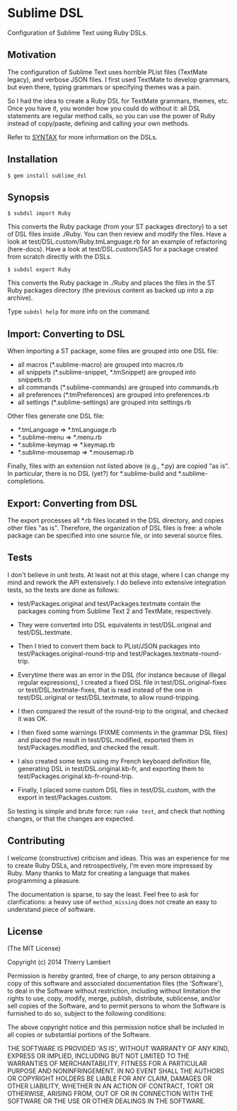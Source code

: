 # Sublime DSL

Configuration of Sublime Text using Ruby DSLs.

## Motivation

The configuration of Sublime Text uses horrible PList files (TextMate legacy),
and verbose JSON files. I first used TextMate to develop grammars, but even there,
typing grammars or specifying themes was a pain.

So I had the idea to create a Ruby DSL for TextMate grammars, themes, etc.
Once you have it, you wonder how you could do without it: all DSL statements
are regular method calls, so you can use the power of Ruby instead of copy/paste,
defining and calling your own methods.

Refer to [SYNTAX](SYNTAX.md) for more information on the DSLs.

## Installation

```
$ gem install sublime_dsl
```

## Synopsis

```
$ subdsl import Ruby
```

This converts the Ruby package (from your ST packages directory) to a set of DSL files
inside ./Ruby. You can then review and modify the files. Have a look at
test/DSL.custom/Ruby.tmLanguage.rb for an example of refactoring (here-docs).
Have a look at test/DSL.custom/SAS for a package created from
scratch directly with the DSLs.

```
$ subdsl export Ruby
```

This converts the Ruby package in ./Ruby and places the files in the
ST Ruby packages directory (the previous content as backed up into a
zip archive).

Type `subdsl help` for more info on the command.

## Import: Converting to DSL

When importing a ST package, some files are grouped into one DSL file:

- all macros (*.sublime-macro) are grouped into macros.rb
- all snippets (*.sublime-snippet, *.tmSnippet) are grouped into snippets.rb
- all commands (*.sublime-commands) are grouped into commands.rb
- all preferences (*.tmPreferences) are grouped into preferences.rb
- all settings (*.sublime-settings) are grouped into settings.rb

Other files generate one DSL file:

- *.tmLanguage => *.tmLanguage.rb
- *.sublime-menu => *.menu.rb
- *.sublime-keymap => *.keymap.rb
- *.sublime-mousemap => *.mousemap.rb

Finally, files with an extension not listed above (e.g., *.py) are copied "as is".
In particular, there is no DSL (yet?) for *.sublime-build and *.sublime-completions.

## Export: Converting from DSL

The export processes all *.rb files located in the DSL directory, and copies
other files "as is". Therefore, the organization of DSL files is free: a whole
package can be specified into one source file, or into several source files.

## Tests

I don't believe in unit tests. At least not at this stage, where I can change my mind
and rework the API extensively. I do believe into extensive integration tests, so the
tests are done as follows:

- test/Packages.original and test/Packages.textmate contain the packages coming
  from Sublime Text 2 and TextMate, respectively.

- They were converted into DSL equivalents in test/DSL.original and test/DSL.textmate.

- Then I tried to convert them back to PList/JSON packages into
  test/Packages.original-round-trip and test/Packages.textmate-round-trip.

- Everytime there was an error in the DSL (for instance because of illegal regular expressions),
  I created a fixed DSL file in test/DSL.original-fixes or test/DSL.textmate-fixes, that is read
  instead of the one in test/DSL.original or test/DSL.textmate, to allow round-tripping.

- I then compared the result of the round-trip to the original, and checked it was OK.

- I then fixed some warnings (FIXME comments in the grammar DSL files) and placed the result
  in test/DSL.modified, exported them in test/Packages.modified, and checked the result.

- I also created some tests using my French keyboard definition file, generating DSL in
  test/DSL.original.kb-fr, and exporting them to test/Packages.original.kb-fr-round-trip.

- Finally, I placed some custom DSL files in test/DSL.custom, with the export in
  test/Packages.custom.

So testing is simple and brute force: run `rake test`, and check that nothing changes,
or that the changes are expected.

## Contributing

I welcome (constructive) criticism and ideas. This was an experience for me to create Ruby DSLs,
and retrospectively, I'm even more impressed by Ruby. Many thanks to Matz for creating a language
that makes programming a pleasure.

The documentation is sparse, to say the least. Feel free to ask for clarifications:
a heavy use of `method_missing` does not create an easy to understand piece of software.

## License

(The MIT License)

Copyright (c) 2014 Thierry Lambert

Permission is hereby granted, free of charge, to any person obtaining
a copy of this software and associated documentation files (the
'Software'), to deal in the Software without restriction, including
without limitation the rights to use, copy, modify, merge, publish,
distribute, sublicense, and/or sell copies of the Software, and to
permit persons to whom the Software is furnished to do so, subject to
the following conditions:

The above copyright notice and this permission notice shall be
included in all copies or substantial portions of the Software.

THE SOFTWARE IS PROVIDED 'AS IS', WITHOUT WARRANTY OF ANY KIND,
EXPRESS OR IMPLIED, INCLUDING BUT NOT LIMITED TO THE WARRANTIES OF
MERCHANTABILITY, FITNESS FOR A PARTICULAR PURPOSE AND NONINFRINGEMENT.
IN NO EVENT SHALL THE AUTHORS OR COPYRIGHT HOLDERS BE LIABLE FOR ANY
CLAIM, DAMAGES OR OTHER LIABILITY, WHETHER IN AN ACTION OF CONTRACT,
TORT OR OTHERWISE, ARISING FROM, OUT OF OR IN CONNECTION WITH THE
SOFTWARE OR THE USE OR OTHER DEALINGS IN THE SOFTWARE.
